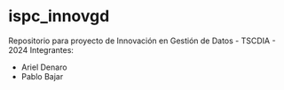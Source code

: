 # ispc_innovgd
Repositorio para proyecto de Innovación en Gestión de Datos - TSCDIA - 2024
Integrantes:
- Ariel Denaro
- Pablo Bajar

